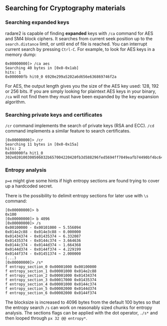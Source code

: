 ## Searching for Cryptography materials

### Searching expanded keys
radare2 is capable of finding **expanded** keys with `/ca` command for AES and SM4 block ciphers. It searches from current seek position up to the `search.distance` limit, or until end of file is reached. You can interrupt current search by pressing `Ctrl-C`. For example, to look for AES keys in a memory dump:

```
0x00000000]> /ca aes
Searching 40 bytes in [0x0-0x1ab]
hits: 1
0x000000fb hit0_0 6920e299a5202a6d656e636869746f2a
```

For AES, the output length gives you the size of the AES key used: 128, 192 or 256 bits. If you are simply looking for plaintext AES keys in your binary, `/ca` will not find them they must have been expanded by the key expansion algorithm.

### Searching private keys and certificates
`/cr` command implements the search of private keys (RSA and ECC). `/cd` command implements a similar feature to search certificates.

```
[0x00000000]> /cr
Searching 11 bytes in [0x0-0x15a]
hits: 2
0x000000fa hit1_0 302e020100300506032b657004220420fb3d588296fed5694ff7049eafb74490bf4bc6467ee11a08...
```

### Entropy analysis
`p=e` might give some hints if high entropy sections are found trying to cover up a hardcoded secret. 

There is the possibility to delimit entropy sections for later use with `\s` command:

```
[0x00000000]> b
0x100
[0x00000000]> b 4096
[0x00000000]> /s
0x00100000 - 0x00101000 ~ 5.556094
0x014e2c88 - 0x014e3c88 ~ 0.000000
0x01434374 - 0x01435374 ~ 6.332087
0x01435374 - 0x0144c374 ~ 3.664636
0x0144c374 - 0x0144d374 ~ 1.664368
0x0144d374 - 0x0144f374 ~ 4.229199
0x0144f374 - 0x01451374 ~ 2.000000
(...)
[0x00000000]> /s*
f entropy_section_0 0x00001000 0x00100000
f entropy_section_1 0x00001000 0x014e2c88
f entropy_section_2 0x00001000 0x01434374
f entropy_section_3 0x00017000 0x01435374
f entropy_section_4 0x00001000 0x0144c374
f entropy_section_5 0x00002000 0x0144d374
f entropy_section_6 0x00002000 0x0144f374
```

The blocksize is increased to 4096 bytes from the default 100 bytes so that the entropy search `/s` can work on reasonably sized chunks for entropy analysis. The sections flags can be applied with the dot operator, `./s*` and then looped through `px 32 @@ entropy*`.
